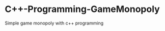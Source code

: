 C++-Programming-GameMonopoly
=============================

Simple game monopoly with c++ programming
